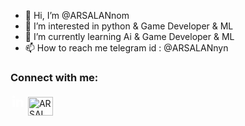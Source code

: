 - 👋 Hi, I’m @ARSALANnom
- 👀 I’m interested in python & Game Developer & ML
- 🌱 I’m currently learning Ai & Game Developer & ML
- 📫 How to reach me telegram id : @ARSALANnyn

<h3 align="left">Connect with me:</h3>
<p align="left">
<svg xmlns="http://www.w3.org/2000/svg" xmlns:xlink="http://www.w3.org/1999/xlink" version="1.1"  width="24" height="24" viewBox="0 0 24 24"><path fill="#FFFFFF" d="M21,21H17V14.25C17,13.19 15.81,12.31 14.75,12.31C13.69,12.31 13,13.19 13,14.25V21H9V9H13V11C13.66,9.93 15.36,9.24 16.5,9.24C19,9.24 21,11.28 21,13.75V21M7,21H3V9H7V21M5,3A2,2 0 0,1 7,5A2,2 0 0,1 5,7A2,2 0 0,1 3,5A2,2 0 0,1 5,3Z" /></svg>
<a href="https://www.linkedin.com/in/arsalannom/" target="blank"><img align="center" src="https://icons8.com/icon/8808/linkedin" alt="ARSALANnom" height="30" width="40" /></a>
</p>
<!---
ARSALANys/ARSALANys is a ✨ special ✨ repository because its `README.md` (this file) appears on your GitHub profile.
You can click the Preview link to take a look at your changes.
--->
